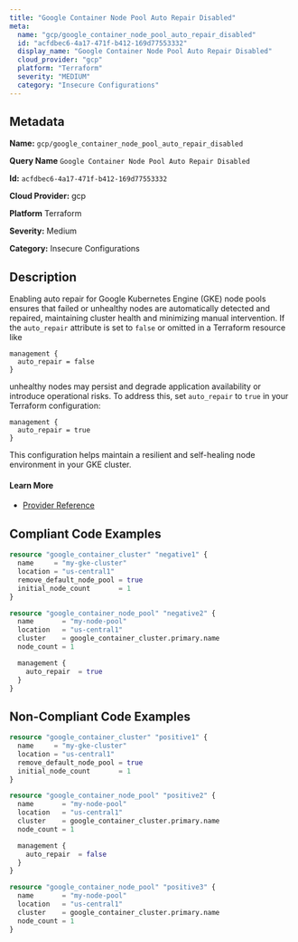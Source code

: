 ```yaml
---
title: "Google Container Node Pool Auto Repair Disabled"
meta:
  name: "gcp/google_container_node_pool_auto_repair_disabled"
  id: "acfdbec6-4a17-471f-b412-169d77553332"
  display_name: "Google Container Node Pool Auto Repair Disabled"
  cloud_provider: "gcp"
  platform: "Terraform"
  severity: "MEDIUM"
  category: "Insecure Configurations"
---
```

## Metadata

**Name:** `gcp/google_container_node_pool_auto_repair_disabled`

**Query Name** `Google Container Node Pool Auto Repair Disabled`

**Id:** `acfdbec6-4a17-471f-b412-169d77553332`

**Cloud Provider:** gcp

**Platform** Terraform

**Severity:** Medium

**Category:** Insecure Configurations

## Description
Enabling auto repair for Google Kubernetes Engine (GKE) node pools ensures that failed or unhealthy nodes are automatically detected and repaired, maintaining cluster health and minimizing manual intervention. If the `auto_repair` attribute is set to `false` or omitted in a Terraform resource like 

```
management {
  auto_repair = false
}
```

unhealthy nodes may persist and degrade application availability or introduce operational risks. To address this, set `auto_repair` to `true` in your Terraform configuration:

```
management {
  auto_repair = true
}
```

This configuration helps maintain a resilient and self-healing node environment in your GKE cluster.

#### Learn More

 - [Provider Reference](https://registry.terraform.io/providers/hashicorp/google/latest/docs/resources/container_node_pool)


## Compliant Code Examples
```terraform
resource "google_container_cluster" "negative1" {
  name     = "my-gke-cluster"
  location = "us-central1"
  remove_default_node_pool = true
  initial_node_count       = 1
}

resource "google_container_node_pool" "negative2" {
  name       = "my-node-pool"
  location   = "us-central1"
  cluster    = google_container_cluster.primary.name
  node_count = 1

  management {
    auto_repair  = true
  }
}

```
## Non-Compliant Code Examples
```terraform
resource "google_container_cluster" "positive1" {
  name     = "my-gke-cluster"
  location = "us-central1"
  remove_default_node_pool = true
  initial_node_count       = 1
}

resource "google_container_node_pool" "positive2" {
  name       = "my-node-pool"
  location   = "us-central1"
  cluster    = google_container_cluster.primary.name
  node_count = 1

  management {
    auto_repair  = false
  }
}

resource "google_container_node_pool" "positive3" {
  name       = "my-node-pool"
  location   = "us-central1"
  cluster    = google_container_cluster.primary.name
  node_count = 1
}
```